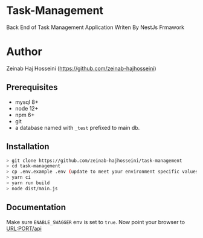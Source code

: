 # Task-Management
Back End of Task Management Application Writen By NestJs Frmawork 

# Author
Zeinab Haj Hosseini (https://github.com/zeinab-hajhosseini)
## Prerequisites

* mysql 8+
* node 12+
* npm 6+
* git
* a database named with `_test` prefixed to main db.


## Installation

```bash
> git clone https://github.com/zeinab-hajhosseini/task-management
> cd task-management
> cp .env.example .env (update to meet your environment specific values)
> yarn ci
> yarn run build
> node dist/main.js 
```

## Documentation

Make sure `ENABLE_SWAGGER` env is set to `true`. Now point your browser to [URL:PORT/api](URL:PORT/api)
